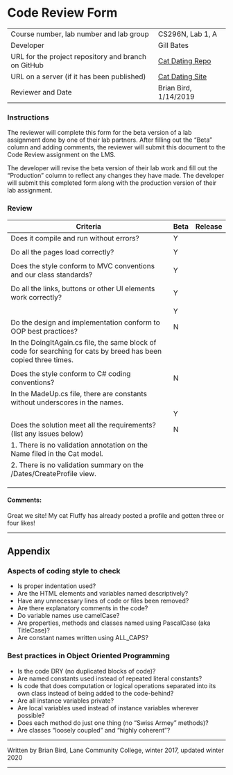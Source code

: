 # Code Review Form

|                                                      |                                                 |
| ---------------------------------------------------- | ----------------------------------------------- |
| Course  number, lab number and lab group             | CS296N, Lab 1, A                                |
| Developer                                            | Gill Bates                                      |
| URL  for the project repository and branch on GitHub | [Cat Dating Repo](https://github.com/catdating) |
| URL  on a server (if it has been published)          | [Cat Dating Site](https://catdatingharmony.com) |
| Reviewer  and Date                                   | Brian Bird, 1/14/2019                           |

###  Instructions

The reviewer will complete this form for the beta version of a lab assignment done by one of their lab partners. After filling out the “Beta” column and adding comments, the reviewer will submit this document to the Code Review assignment on the LMS.

The developer will revise the beta version of their lab work and fill out the “Production” column to reflect any changes they have made. The developer will submit this completed form along with the production version of their lab assignment.

### Review

| **Criteria**                                                 | **Beta** | **Release** |
| ------------------------------------------------------------ | -------- | ----------- |
| Does  it compile and run without errors?                     | Y        |             |
|                                                              |          |             |
| Do  all the pages load correctly?                            | Y        |             |
|                                                              |          |             |
| Does  the style conform to MVC conventions and our class standards? | Y        |             |
|                                                              |          |             |
| Do  all the links, buttons or other UI elements work correctly? | Y        |             |
|                                                              |          |             |
|                                                              | Y        |             |
| Do  the design and implementation conform to OOP best practices? | N        |             |
| In the DoingItAgain.cs file, the same block of code for searching for cats by breed has been copied three times. |          |             |
|                                                              |          |             |
| Does  the style conform to C# coding conventions?            | N        |             |
| In the MadeUp.cs file, there are constants without underscores in the names. |          |             |
|                                                              | Y        |             |
| Does  the solution meet all the requirements? (list any issues below) | N        |             |
| 1. There is no validation annotation on the Name filed in the Cat model. |          |             |
| 2. There is no validation summary on the /Dates/CreateProfile view. |          |             |
|                                                              |          |             |
|                                                              |          |             |
|                                                              |          |             |

#### Comments:

 Great we site! My cat Fluffy has already posted a profile and gotten three or four likes!





------

 

## Appendix

### Aspects of coding style to check

- Is proper indentation used?
- Are the HTML elements and variables named descriptively?
- Have any unnecessary lines of code or files been removed?
- Are there explanatory comments in the code?
- Do variable names use camelCase? 
- Are properties, methods and classes named using PascalCase (aka TitleCase)?
- Are constant names written using ALL_CAPS?

### Best practices in Object Oriented Programming

- Is the code DRY (no duplicated blocks of code)?
- Are named constants used instead of repeated literal constants?
- Is code that does computation or logical operations separated into its own class instead of being added to the code-behind?
- Are all instance variables private?
- Are local variables used instead of instance variables wherever possible?
- Does each method do just one thing (no “Swiss Armey” methods)?
- Are classes “loosely coupled” and “highly coherent”?

 

------

Written by Brian Bird, Lane Community College, winter 2017, updated winter 2020

------

